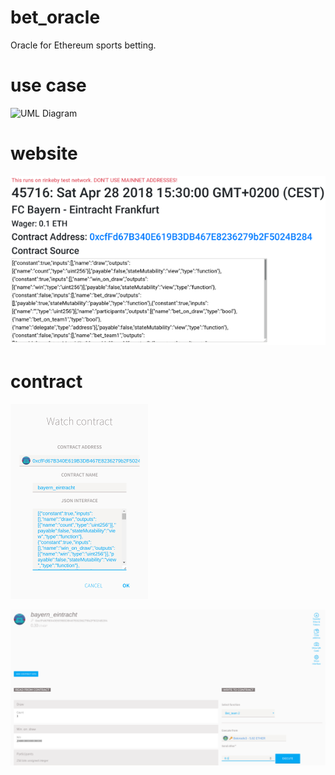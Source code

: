 # bet_oracle
Oracle for Ethereum sports betting.

# use case
![UML Diagram](http://www.plantuml.com/plantuml/proxy?src=https://raw.github.com/chriamue/bet_oracle/master/bet_oracle.puml)

# website

![website](server/public/img/website.png)

# contract

![create](server/public/img/create.png)

![execute](server/public/img/execute.png)
